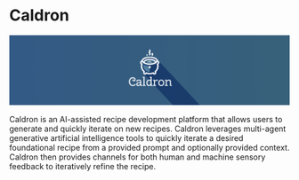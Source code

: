 # Caldron

![Caldron banner](https://raw.githubusercontent.com/blake-goodwyn/Caldron/main/Caldron_banner.png)

Caldron is an AI-assisted recipe development platform that allows users to generate and quickly iterate on new recipes. Caldron leverages multi-agent generative artificial intelligence tools to quickly iterate a desired foundational recipe from a provided prompt and optionally provided context. Caldron then provides channels for both human and machine sensory feedback to iteratively refine the recipe.
